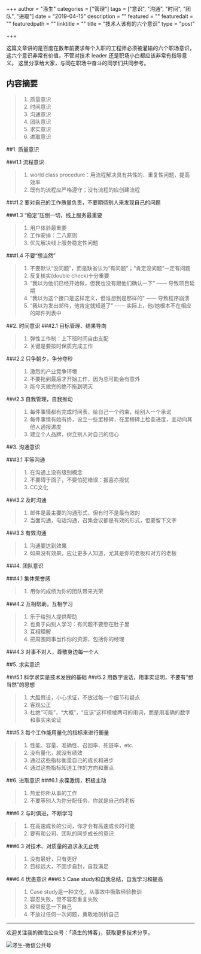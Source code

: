+++
author = "涤生"
categories = ["管理"]
tags = ["意识", "沟通", "时间", "团队", "进取"]
date = "2019-04-15"
description = ""
featured = ""
featuredalt = ""
featuredpath = ""
linktitle = ""
title = "技术人该有的六个意识"
type = "post"

+++


这篇文章讲的是百度在数年前要求每个入职的工程师必须被灌输的六个职场意识，这六个意识非常有价值，不管对技术 leader 还是职场小白都应该非常有指导意义。 
这里分享给大家，与同在职场中奋斗的同学们共同参考。

## 内容摘要
>1. 质量意识
>2. 时间意识
>3. 沟通意识
>4. 团队意识
>5. 求实意识
>6. 进取意识

##1. 质量意识

###1.1 流程意识
> 1. world class procedure：用流程解决具有共性的、重复性问题，提高效率
> 2. 既有的流程应严格遵守；没有流程的应创建流程

###1.2 要对自己的工作质量负责，不要期待别人来发现自己的问题

###1.3 “稳定”压倒一切，线上服务最重要
>1. 用户体验最重要
>2. 工作安排：二八原则
>3. 优先解决线上服务稳定性问题

###1.4 不要“想当然”
>1. 不要默认“没问题”，而是缺省认为“有问题”；“肯定没问题”一定有问题
>2. 反复核实(double check)十分重要
>3.  “我以为他们已经开始做，但我也没有跟他们确认一下” —— 导致项目延期
>4.  “我以为这个接口是这样定义，但谁想到是那样的” —— 导致程序崩溃
>5. “我以为发出邮件，他肯定就知道了” —— 实际上，他/她根本不在相应的邮件列表中

##2. 时间意识
###2.1 目标管理、结果导向
>1. 弹性工作制：上下班时间自由支配
>2. 关键是要按时保质完成工作

###2.2 只争朝夕，争分夺秒
>1. 激烈的产业竞争环境
>2. 不要拖到最后才开始工作，因为总可能会有意外
>3. 能今天做完的绝不拖到明天

###2.3 自我管理，自我推动
>1. 每件事情都有完成时间表，给自己一个约束，给别人一个承诺
>2. 每件事情有始有终，设立一些里程碑，在里程碑上检查进度，主动向其他人通报进度
>3. 建立个人品牌，树立别人对自己的信心

##3. 沟通意识

###3.1 平等沟通
>1. 在沟通上没有级别概念
>2. 不要碍于面子，不要怕犯错误：报喜亦报忧
>3. CC文化

###3.2 及时沟通
>1. 邮件是最主要的沟通形式，但有时不是最有效的
>2. 当面沟通，电话沟通，召集会议都是有效的形式，但要留下文字

###3.3 有效沟通
>1. 沟通要达到效果
>2. 如果没有效果，应让更多人知道，尤其是你的老板和对方的老板

###4. 团队意识

###4.1 集体荣誉感
>1. 用你的成绩为你的团队带来光荣

###4.2 互相帮助，互相学习
>1. 乐于给别人提供帮助
>2. 也勇于向别人学习：有问题不要憋在肚子里
>3. 互相理解
>4. 把周围同事当作你的资源，包括你的经理

###4.3 对事不对人，尊敬身边每一个人

##5. 求实意识

###5.1 科学求实是技术发展的基础
###5.2 用数字说话，用事实证明，不要有“想当然”的思想
>1. 大胆假设，小心求证，不放过每一个细节和疑点
>2. 客观公正
>3. 杜绝“可能”，“大概”，“应该”这样模棱两可的用词，而是用准确的数字和事实来论证

###5.3 每个工作能用量化的指标来进行衡量
>1. 性能、容量、准确性、召回率、死链率，etc.
>2. 没有量化，就没有绩效
>3. 通过这些指标衡量自己的成长和进步
>4. 通过这些指标知道工作的方向和重点

##6. 进取意识
###6.1 永葆激情，积极主动
>1. 热爱你所从事的工作
>2. 不要等别人为你分配任务，你就是自己的老板

###6.2 与时俱进，不断学习
>1. 在高速成长的公司，你才会有高速成长的可能
>2. 要有和公司、团队的同步成长的意识

###6.3 对技术、对质量的追求永无止境
>1. 没有最好，只有更好
>2. 目标远大，不固步自封，自我满足

###6.4 忧患意识
###6.5 Case study和自我总结，自我学习和提高
>1. Case study是一种文化，从事故中吸取经验教训
>2. 容忍失败，但不容忍重复失败
>3. 经常反思一下自己
>4. 不放过任何一次问题，勇敢地剖析自己


******
欢迎关注我的微信公众号：「涤生的博客」，获取更多技术分享。

![涤生-微信公共号](https://upload-images.jianshu.io/upload_images/3017145-277e5f278eb59205.jpg?imageMogr2/auto-orient/strip%7CimageView2/2/w/1240)


